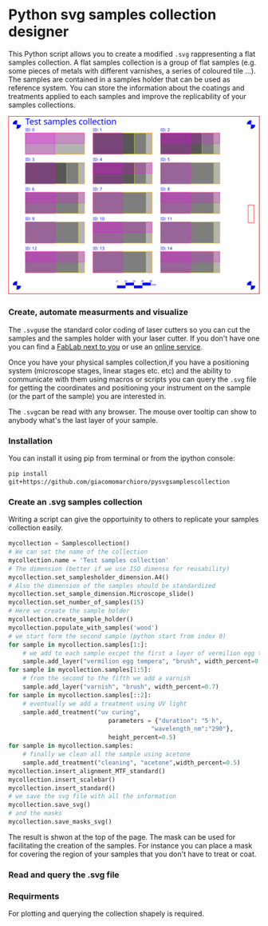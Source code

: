 # Python svg samples collection designer

This Python script allows you to create a modified `.svg` rappresenting a flat samples collection. A flat samples collection is a group of flat samples (e.g. some pieces of metals with different varnishes, a series of coloured tile ...). The samples are contained in a samples holder that can be used as reference system. You can store the information about the coatings and treatments applied to each samples and improve the replicability of your samples collections.

<img src="examples/Test samples collection.svg"  width="600">

### Create, automate measurments and visualize
The `.svg`use the standard color coding of laser cutters so you can cut the samples and the samples holder with your laser cutter. If you don't have one you can find a [FabLab next to you](https://www.google.com/maps/search/fablab/) or use an [online service](https://www.google.com/search?q=online+laser+cutting).

Once you have your physical samples collection,if you have a positioning system (microscope stages, linear stages etc. etc) and the ability to communicate with them using macros or scripts you can query the `.svg` file for getting the coordinates and positioning your instrument on the sample (or the part of the sample) you are interested in.

The `.svg`can be read with any browser. The mouse over tooltip can show to anybody what's the last layer of your sample.

### Installation
You can install it using pip from terminal or from the ipython console:

    pip install git+https://github.com/giacomomarchioro/pysvgsamplescollection



### Create an .svg samples collection
Writing a script can give the opportuinity to others to replicate your samples collection easily.
```python
mycollection = Samplescollection()
# We can set the name of the collection
mycollection.name = 'Test samples collection'
# The dimension (better if we use ISO dimenso for reusability)
mycollection.set_samplesholder_dimension.A4()
# Also the dimension of the samples should be standardized
mycollection.set_sample_dimension.Microscope_slide()
mycollection.set_number_of_samples(15)
# Here we create the sample holder
mycollection.create_sample_holder()
mycollection.populate_with_samples('wood')
# we start form the second sample (python start from index 0)
for sample in mycollection.samples[1:]:
    # we add to each sample excpet the first a layer of vermilion egg tempera
    sample.add_layer("vermilion egg tempera", "brush", width_percent=0.9)
for sample in mycollection.samples[1:5]:
    # from the second to the fifth we add a varnish
    sample.add_layer("varnish", "brush", width_percent=0.7)
for sample in mycollection.samples[::2]:
    # eventually we add a treatment using UV light 
    sample.add_treatment("uv curing", 
                            parameters = {"duration": "5 h",
                                        "wavelength_nm":"290"},
                            height_percent=0.5)
for sample in mycollection.samples:
    # finally we clean all the sample using acetone
    sample.add_treatment("cleaning", "acetone",width_percent=0.5)
mycollection.insert_alignment_MTF_standard()
mycollection.insert_scalebar()
mycollection.insert_standard()
# we save the svg file with all the information
mycollection.save_svg()
# and the masks
mycollection.save_masks_svg()
```
The result is shwon at the top of the page. The mask can be used for facilitating the creation of the samples. For instance you can place a mask for covering the region of your samples that you don't have to treat or coat. 

### Read and query the .svg file


### Requirments

For plotting and querying the collection shapely is required.





